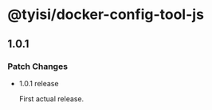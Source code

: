 # @tyisi/docker-config-tool-js

## 1.0.1

### Patch Changes

- 1.0.1 release

  First actual release.
